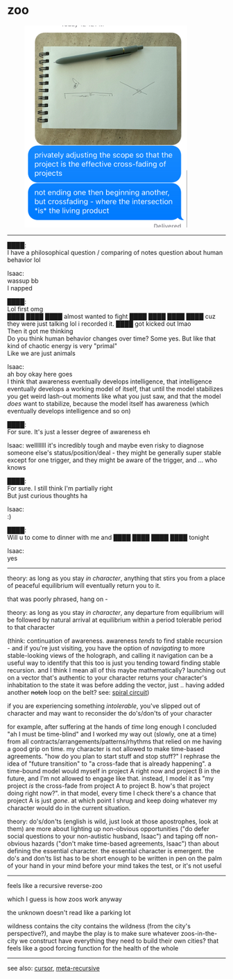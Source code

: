 # zoo

<div align="left"><figure><img src="../../../.gitbook/assets/IMG_0980.jpg" alt="" width="375"><figcaption></figcaption></figure></div>

***

████:\
I have a philosophical question / comparing of notes question about human behavior lol

Isaac:\
wassup bb\
I napped

████:\
Lol first omg\
████ ████ ████ almost wanted to fight ████ ████ ████ ████ cuz they were just talking lol i recorded it. ████ got kicked out lmao\
Then it got me thinking\
Do you think human behavior changes over time? Some yes. But like that kind of chaotic energy is very "primal"\
Like we are just animals

Isaac:\
ah boy okay here goes\
I think that awareness eventually develops intelligence, that intelligence eventually develops a working model of itself, that until the model stabilizes you get weird lash-out moments like what you just saw, and that the model _does_ want to stabilize, because the model itself has awareness (which eventually develops intelligence and so on)

████:\
For sure. It's just a lesser degree of awareness eh

Isaac: wellllllll it's incredibly tough and maybe even risky to diagnose someone else's status/position/deal - they might be generally super stable except for one trigger, and they might be aware of the trigger, and ... who knows

████:\
For sure. I still think I'm partially right\
But just curious thoughts ha

Isaac:\
:)

████:\
Will u to come to dinner with me and ████ ████ ████ ████ tonight

Isaac:\
yes

***

theory: as long as you stay _in character_, anything that stirs you from a place of peaceful equilibrium will eventually return you to it.

that was poorly phrased, hang on -

theory: as long as you stay _in character_, any departure from equilibrium will be followed by natural arrival at equilibrium within a period tolerable period to that character

(think: continuation of awareness. awareness _tends_ to find stable recursion - and if you're just visiting, you have the option of _navigating_ to more stable-looking views of the holograph, and calling it navigation can be a useful way to identify that this too is just you tending toward finding stable recursion. and I think I mean all of this maybe mathematically? launching out on a vector that's authentic to your character returns your character's inhabitation to the state it was before adding the vector, just .. having added another ~~notch~~ loop on the belt? see: [spiral circuit](../../08/19/spiral-circuit.md))

if you are experiencing something _intolerable_, you've slipped out of character and may want to reconsider the do's/don'ts of your character

for example, after suffering at the hands of _time_ long enough I concluded "ah I must be time-blind" and I worked my way out (slowly, one at a time) from all contracts/arrangements/patterns/rhythms that relied on me having a good grip on time. my character is not allowed to make time-based agreements. "how do you plan to start stuff and stop stuff?" I rephrase the idea of "future transition" to "a cross-fade that is already happening". a time-bound model would myself in project A right now and project B in the future, and I'm not allowed to engage like that. instead, I model it as "my project _is_ the cross-fade from project A to project B. how's that project doing right now?". in that model, every time I check there's a chance that project A is just _gone_. at which point I shrug and keep doing whatever my character would do in the current situation.

theory: do's/don'ts (english is wild, just look at those apostrophes, look at them) are more about lighting up non-obvious opportunities ("do defer social questions to your non-autistic husband, Isaac") and taping off non-obvious hazards ("don't make time-based agreements, Isaac") than about defining the essential character. the essential character is emergent. the do's and don'ts list has to be short enough to be written in pen on the palm of your hand in your mind before your mind takes the test, or it's not useful

***

feels like a recursive reverse-zoo

which I guess is how zoos work anyway

the unknown doesn't read like a parking lot

wildness contains the city contains the wildness (from the city's perspective?), and maybe the play is to make sure whatever zoos-in-the-city we construct have everything they need to build their own cities? that feels like a good forcing function for the health of the whole

***

see also: [cursor](../../06/08/cursor.md), [meta-recursive](../24/meta-recursive.md)

